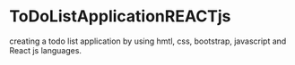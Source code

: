 # ToDoListApplicationREACTjs
 creating a todo list application by using hmtl, css, bootstrap, javascript and React js languages. 
